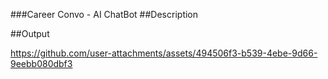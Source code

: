 ###Career Convo - AI ChatBot
##Description

##Output

https://github.com/user-attachments/assets/494506f3-b539-4ebe-9d66-9eebb080dbf3

